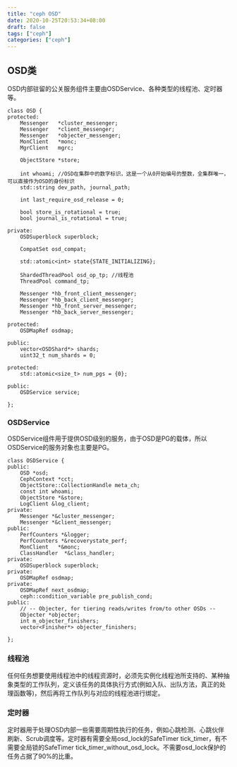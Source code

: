 ```yaml
---
title: "ceph OSD"
date: 2020-10-25T20:53:34+08:00
draft: false
tags: ["ceph"]
categories: ["ceph"]
---
```



## OSD类

OSD内部驻留的公关服务组件主要由OSDService、各种类型的线程池、定时器等。

```
class OSD {
protected:
    Messenger   *cluster_messenger;
    Messenger   *client_messenger;
    Messenger   *objecter_messenger;
    MonClient   *monc;
    MgrClient   mgrc;

    ObjectStore *store;

    int whoami; //OSD在集群中的数字标识，这是一个从0开始编号的整数，全集群唯一，可以直接作为OSD的身份标识
    std::string dev_path, journal_path;

    int last_require_osd_release = 0;

    bool store_is_rotational = true;
    bool journal_is_rotational = true;

private:
    OSDSuperblock superblock;

    CompatSet osd_compat;

    std::atomic<int> state{STATE_INITIALIZING};

    ShardedThreadPool osd_op_tp; //线程池
    ThreadPool command_tp;

    Messenger *hb_front_client_messenger;
    Messenger *hb_back_client_messenger;
    Messenger *hb_front_server_messenger;
    Messenger *hb_back_server_messenger;

protected:
    OSDMapRef osdmap;

public:
    vector<OSDShard*> shards;
    uint32_t num_shards = 0;

protected:
    std::atomic<size_t> num_pgs = {0};

public:
    OSDService service;

};
```

### OSDService

OSDService组件用于提供OSD级别的服务，由于OSD是PG的载体，所以OSDService的服务对象也主要是PG。

```
class OSDService {
public:
    OSD *osd;
    CephContext *cct;
    ObjectStore::CollectionHandle meta_ch;
    const int whoami;
    ObjectStore *&store;
    LogClient &log_client;
private:
    Messenger *&cluster_messenger;
    Messenger *&client_messenger;
public:
    PerfCounters *&logger;
    PerfCounters *&recoverystate_perf;
    MonClient   *&monc;
    ClassHandler  *&class_handler;
private:
    OSDSuperblock superblock;
private:
    OSDMapRef osdmap;
private:
    OSDMapRef next_osdmap;
    ceph::condition_variable pre_publish_cond;
public:
    // -- Objecter, for tiering reads/writes from/to other OSDs --
    Objecter *objecter;
    int m_objecter_finishers;
    vector<Finisher*> objecter_finishers;

};
```
### 线程池

任何任务想要使用线程池中的线程资源时，必须先实例化线程池所支持的、某种抽象类型的工作队列，定义该任务的具体执行方式(例如入队、出队方法，真正的处理函数等)，然后再将工作队列与对应的线程池进行绑定。

### 定时器

定时器用于处理OSD内部一些需要周期性执行的任务，例如心跳检测、心跳伙伴刷新、Scrub调度等。定时器有需要全局osd_lock的SafeTimer tick_timer，有不需要全局锁的SafeTimer tick_timer_without_osd_lock。不需要osd_lock保护的任务占据了90%的比重。


